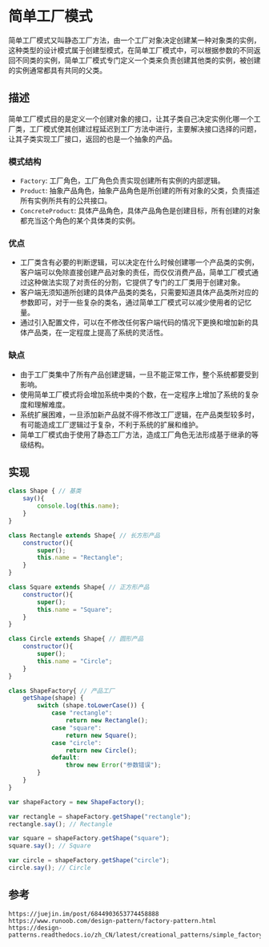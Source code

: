 # 简单工厂模式
简单工厂模式又叫静态工厂方法，由一个工厂对象决定创建某一种对象类的实例，这种类型的设计模式属于创建型模式，在简单工厂模式中，可以根据参数的不同返回不同类的实例，简单工厂模式专门定义一个类来负责创建其他类的实例，被创建的实例通常都具有共同的父类。

## 描述
简单工厂模式目的是定义一个创建对象的接口，让其子类自己决定实例化哪一个工厂类，工厂模式使其创建过程延迟到工厂方法中进行，主要解决接口选择的问题，让其子类实现工厂接口，返回的也是一个抽象的产品。

### 模式结构
* `Factory`: 工厂角色，工厂角色负责实现创建所有实例的内部逻辑。
* `Product`: 抽象产品角色，抽象产品角色是所创建的所有对象的父类，负责描述所有实例所共有的公共接口。
* `ConcreteProduct`: 具体产品角色，具体产品角色是创建目标，所有创建的对象都充当这个角色的某个具体类的实例。

### 优点
* 工厂类含有必要的判断逻辑，可以决定在什么时候创建哪一个产品类的实例，客户端可以免除直接创建产品对象的责任，而仅仅消费产品，简单工厂模式通过这种做法实现了对责任的分割，它提供了专门的工厂类用于创建对象。
* 客户端无须知道所创建的具体产品类的类名，只需要知道具体产品类所对应的参数即可，对于一些复杂的类名，通过简单工厂模式可以减少使用者的记忆量。
* 通过引入配置文件，可以在不修改任何客户端代码的情况下更换和增加新的具体产品类，在一定程度上提高了系统的灵活性。

### 缺点
* 由于工厂类集中了所有产品创建逻辑，一旦不能正常工作，整个系统都要受到影响。
* 使用简单工厂模式将会增加系统中类的个数，在一定程序上增加了系统的复杂度和理解难度。
* 系统扩展困难，一旦添加新产品就不得不修改工厂逻辑，在产品类型较多时，有可能造成工厂逻辑过于复杂，不利于系统的扩展和维护。
* 简单工厂模式由于使用了静态工厂方法，造成工厂角色无法形成基于继承的等级结构。

## 实现

```javascript
class Shape { // 基类
    say(){
        console.log(this.name);
    }
}

class Rectangle extends Shape{ // 长方形产品
    constructor(){
        super();
        this.name = "Rectangle";
    }
}

class Square extends Shape{ // 正方形产品
    constructor(){
        super();
        this.name = "Square";
    }
}

class Circle extends Shape{ // 圆形产品
    constructor(){
        super();
        this.name = "Circle";
    }
}

class ShapeFactory{ // 产品工厂
    getShape(shape) {
        switch (shape.toLowerCase()) {
            case "rectangle":
                return new Rectangle();
            case "square":
                return new Square();
            case "circle":
                return new Circle();
            default:
                throw new Error("参数错误");
        }
    }
}

var shapeFactory = new ShapeFactory();

var rectangle = shapeFactory.getShape("rectangle");
rectangle.say(); // Rectangle

var square = shapeFactory.getShape("square");
square.say(); // Square

var circle = shapeFactory.getShape("circle");
circle.say(); // Circle
```




## 参考

```
https://juejin.im/post/6844903653774458888
https://www.runoob.com/design-pattern/factory-pattern.html
https://design-patterns.readthedocs.io/zh_CN/latest/creational_patterns/simple_factory.html
```
